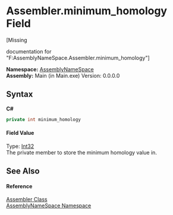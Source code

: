 # Assembler.minimum_homology Field
 

\[Missing <summary> documentation for "F:AssemblyNameSpace.Assembler.minimum_homology"\]

**Namespace:**&nbsp;<a href="6bcc80ef-5cfd-db5f-1eb2-7297d1c16397">AssemblyNameSpace</a><br />**Assembly:**&nbsp;Main (in Main.exe) Version: 0.0.0.0

## Syntax

**C#**<br />
``` C#
private int minimum_homology
```


#### Field Value
Type: <a href="http://msdn2.microsoft.com/en-us/library/td2s409d" target="_blank">Int32</a><br />The private member to store the minimum homology value in.

## See Also


#### Reference
<a href="ff4e346f-08ba-ff2f-52cf-831920161b16">Assembler Class</a><br /><a href="6bcc80ef-5cfd-db5f-1eb2-7297d1c16397">AssemblyNameSpace Namespace</a><br />